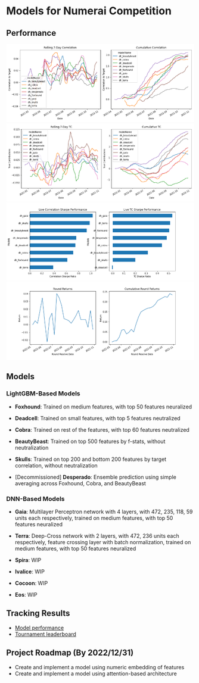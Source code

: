 # Models for Numerai Competition

## Performance
<img width="650" alt="image" src="https://raw.githubusercontent.com/hiydavid/numerai-models/main/plots/ModelCorrPlots.png">
<img width="650" alt="image" src="https://raw.githubusercontent.com/hiydavid/numerai-models/main/plots/ModelTCPlots.png">
<img width="650" alt="image" src="https://raw.githubusercontent.com/hiydavid/numerai-models/main/plots/SharpeRatioPlots.png">
<img width="650" alt="image" src="https://raw.githubusercontent.com/hiydavid/numerai-models/main/plots/TotalReturnPlots.png">

## Models
### **LightGBM-Based Models**
* **Foxhound**: Trained on medium features, with top 50 features neuralized

* **Deadcell**: Trained on small features, with top 5 features neutralized

* **Cobra**: Trained on rest of the features, with top 60 features neutralized

* **BeautyBeast**: Trained on top 500 features by f-stats, without neutralization

* **Skulls**: Trained on top 200 and bottom 200 features by target correlation, without neutralization

* [Decommissioned] **Desperado**: Ensemble prediction using simple averaging across Foxhound, Cobra, and BeautyBeast

### **DNN-Based Models**
* **Gaia**: Multilayer Perceptron network with 4 layers, with 472, 235, 118, 59 units each respectively, trained on medium features, with top 50 features neuralized

* **Terra**: Deep-Cross network with 2 layers, with 472, 236 units each respectively, feature crossing layer with batch normalization, trained on medium features, with top 50 features neuralized

* **Spira**: WIP

* **Ivalice**: WIP

* **Cocoon**: WIP

* **Eos**: WIP

## Tracking Results
* [Model performance](https://numer.ai/models)
* [Tournament leaderboard](https://numer.ai/tournament)

## Project Roadmap (By 2022/12/31)
* Create and implement a model using numeric embedding of features
* Create and implement a model using attention-based architecture
